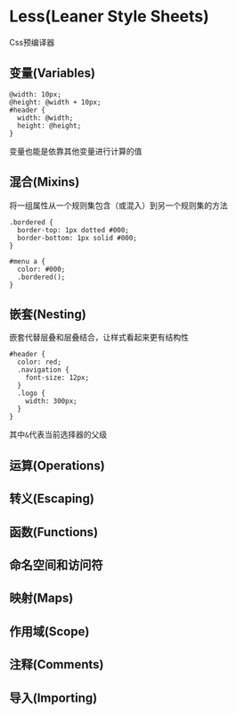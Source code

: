 # Less(Leaner Style Sheets)
Css预编译器
## 变量(Variables)
```
@width: 10px;
@height: @width + 10px;
#header {
  width: @width;
  height: @height;
}
```
变量也能是依靠其他变量进行计算的值
## 混合(Mixins)
将一组属性从一个规则集包含（或混入）到另一个规则集的方法  
```
.bordered {
  border-top: 1px dotted #000;
  border-bottom: 1px solid #000;
}

#menu a {
  color: #000;
  .bordered();
}
```
## 嵌套(Nesting)
嵌套代替层叠和层叠结合，让样式看起来更有结构性
```
#header {
  color: red;
  .navigation {
    font-size: 12px;
  }
  .logo {
    width: 300px;
  }
}
```
其中`&`代表当前选择器的父级
## 运算(Operations)

## 转义(Escaping)

## 函数(Functions)

## 命名空间和访问符

## 映射(Maps)

## 作用域(Scope)

## 注释(Comments)

## 导入(Importing)